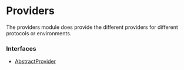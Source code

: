 # Providers

The providers module does provide the different providers for different protocols or environments.

### Interfaces

- [AbstractProvider]()
